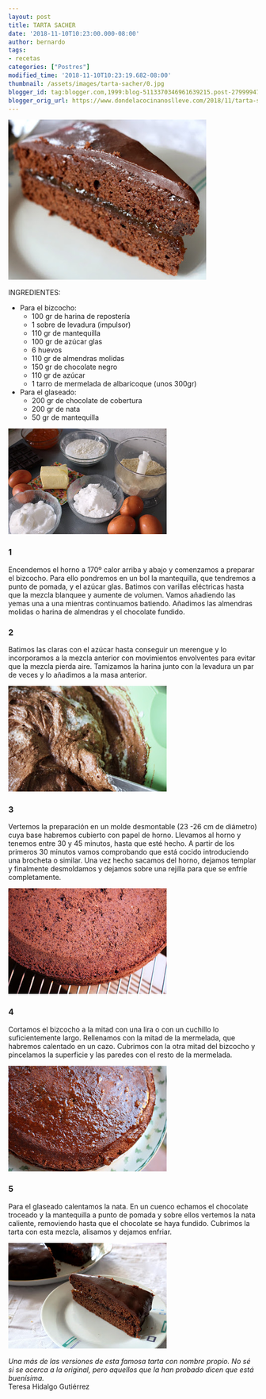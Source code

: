 ```yaml
---
layout: post
title: TARTA SACHER
date: '2018-11-10T10:23:00.000-08:00'
author: bernardo
tags:
- recetas
categories: ["Postres"]
modified_time: '2018-11-10T10:23:19.682-08:00'
thumbnail: /assets/images/tarta-sacher/0.jpg
blogger_id: tag:blogger.com,1999:blog-5113370346961639215.post-2799994773088345529
blogger_orig_url: https://www.dondelacocinanoslleve.com/2018/11/tarta-sacher.html
---
```


  

![](/assets/images/tarta-sacher/0.jpg)

  
INGREDIENTES:
* Para el bizcocho:
  * 100 gr de harina de repostería
  * 1 sobre de levadura (impulsor)
  * 110 gr de mantequilla
  * 100 gr de azúcar glas
  * 6 huevos
  * 110 gr de almendras molidas
  * 150 gr de chocolate negro
  * 110 gr de azúcar 
  * 1 tarro de mermelada de albaricoque (unos 300gr)  
* Para el glaseado:
  * 200 gr de chocolate de cobertura
  * 200 gr de nata
  * 50 gr de mantequilla  

![](/assets/images/tarta-sacher/1.jpg)

  

### 1

Encendemos el horno a 170º calor arriba y abajo y comenzamos a preparar el bizcocho. Para ello pondremos en un bol la mantequilla, que tendremos a punto de pomada, y el azúcar glas. Batimos con varillas eléctricas hasta que la mezcla blanquee y aumente de volumen. Vamos añadiendo las yemas una a una mientras continuamos batiendo. Añadimos las almendras molidas o harina de almendras y el chocolate fundido.  

### 2

Batimos las claras con el azúcar hasta conseguir un merengue y lo incorporamos a la mezcla anterior con movimientos envolventes para evitar que la mezcla pierda aire. Tamizamos la harina junto con la levadura un par de veces y lo añadimos a la masa anterior.  

![](/assets/images/tarta-sacher/2.jpg)

  

### 3

Vertemos la preparación en un molde desmontable (23 -26 cm de diámetro) cuya base habremos cubierto con papel de horno. Llevamos al horno y tenemos entre 30 y 45 minutos, hasta que esté hecho. A partir de los primeros 30 minutos vamos comprobando que está cocido introduciendo una brocheta o similar. Una vez hecho sacamos del horno, dejamos templar y finalmente desmoldamos y dejamos sobre una rejilla para que se enfríe completamente.  

![](/assets/images/tarta-sacher/3.jpg)

  

### 4

Cortamos el bizcocho a la mitad con una lira o con un cuchillo lo suficientemente largo. Rellenamos con la mitad de la mermelada, que habremos calentado en un cazo. Cubrimos con la otra mitad del bizcocho y pincelamos la superficie y las paredes con el resto de la mermelada.  

![](/assets/images/tarta-sacher/4.jpg)

  

### 5

Para el glaseado calentamos la nata. En un cuenco echamos el chocolate troceado y la mantequilla a punto de pomada y sobre ellos vertemos la nata caliente, removiendo hasta que el chocolate se haya fundido. Cubrimos la tarta con esta mezcla, alisamos y dejamos enfriar.   

![](/assets/images/tarta-sacher/5.jpg)

  
_Una más de las versiones de esta famosa tarta con nombre propio. No sé si se acerca a la original, pero aquellos que la han probado dicen que está buenísima._  
Teresa Hidalgo Gutiérrez
